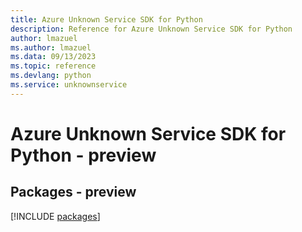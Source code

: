 ```yaml
---
title: Azure Unknown Service SDK for Python
description: Reference for Azure Unknown Service SDK for Python
author: lmazuel
ms.author: lmazuel
ms.data: 09/13/2023
ms.topic: reference
ms.devlang: python
ms.service: unknownservice
---
```

# Azure Unknown Service SDK for Python - preview
## Packages - preview
[!INCLUDE [packages](unknown-service-index.md)]